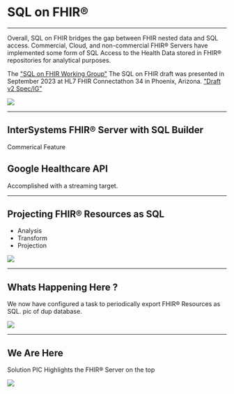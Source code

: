 # SQL on FHIR®<!-- .element: class="r-fit-text" -->
<!-- .slide: data-background="#FF9966" -->
---

Overall, SQL on FHIR bridges the gap between FHIR nested data and SQL access.  Commercial, Cloud, and non-commercial FHIR® Servers have implemented some form of SQL Access to the Health Data stored in FHIR® repositories for analytical purposes.

The ["SQL on FHIR Working Group"](https://confluence.hl7.org/display/FHIR/2023+-+09+SQL-on-FHIR) The SQL on FHIR draft was presented in September 2023 at HL7 FHIR Connectathon 34 in Phoenix, Arizona. ["Draft v2 Spec/IG"](https://build.fhir.org/ig/FHIR/sql-on-fhir-v2/)

 <img src="{{asset_folder}}/sqlonfhir.png" />



---

<!-- .slide: data-background="#FF9966" -->
## InterSystems FHIR® Server with SQL Builder

Commerical Feature

## Google Healthcare API

Accomplished with a streaming target.



---
<!-- .slide: data-background="#FF9966" -->
## Projecting FHIR® Resources as SQL

- Analysis
- Transform
- Projection

 <img src="{{asset_folder}}/pholder.png" />

---
<!-- .slide: data-background="#FF9966" -->
## Whats Happening Here ?

We now have configured a task to periodically export FHIR® Resources as SQL.
pic of dup database.

 <img src="{{asset_folder}}/pholder.png" />



 ---
<!-- .slide: data-background="#FF9966" -->
## We Are Here

Solution PIC Highlights the FHIR® Server on the top

 <img src="{{asset_folder}}/pholder.png" />

 